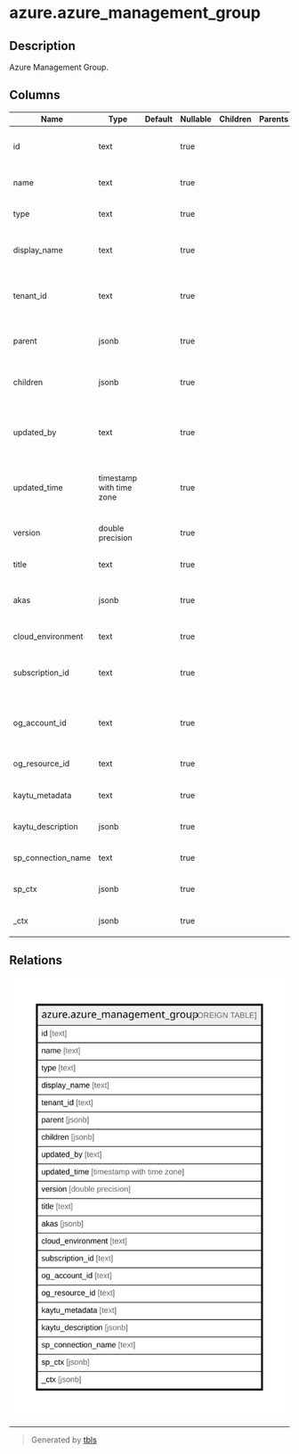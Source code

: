 # azure.azure_management_group

## Description

Azure Management Group.

## Columns

| Name | Type | Default | Nullable | Children | Parents | Comment |
| ---- | ---- | ------- | -------- | -------- | ------- | ------- |
| id | text |  | true |  |  | The fully qualified ID for the management group. |
| name | text |  | true |  |  | The name of the management group. |
| type | text |  | true |  |  | The type of the management group. |
| display_name | text |  | true |  |  | The friendly name of the management group. |
| tenant_id | text |  | true |  |  | The AAD Tenant ID associated with the management group. |
| parent | jsonb |  | true |  |  | The associated parent management group. |
| children | jsonb |  | true |  |  | The list of children of the management group. |
| updated_by | text |  | true |  |  | The identity of the principal or process that updated the management group. |
| updated_time | timestamp with time zone |  | true |  |  | The date and time when this management group was last updated. |
| version | double precision |  | true |  |  | The version number of the management group. |
| title | text |  | true |  |  | Title of the resource. |
| akas | jsonb |  | true |  |  | Array of globally unique identifier strings (also known as) for the resource. |
| cloud_environment | text |  | true |  |  | The Azure Cloud Environment. |
| subscription_id | text |  | true |  |  | The Azure Subscription ID in which the resource is located. |
| og_account_id | text |  | true |  |  | The Platform Account ID in which the resource is located. |
| og_resource_id | text |  | true |  |  | The unique ID of the resource in opengovernance. |
| kaytu_metadata | text |  | true |  |  | Platform Metadata of the Azure resource. |
| kaytu_description | jsonb |  | true |  |  | The full model description of the resource |
| sp_connection_name | text |  | true |  |  | Steampipe connection name. |
| sp_ctx | jsonb |  | true |  |  | Steampipe context in JSON form. |
| _ctx | jsonb |  | true |  |  | Steampipe context in JSON form. |

## Relations

![er](azure.azure_management_group.svg)

---

> Generated by [tbls](https://github.com/k1LoW/tbls)
